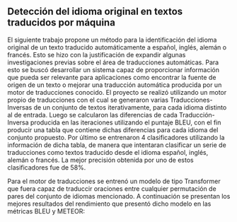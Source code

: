 ## Detección del idioma original en textos traducidos por máquina

El siguiente trabajo propone un método para la identificación del idioma original de un texto
traducido automáticamente a español, inglés, alemán o francés. Esto se hizo con la
justificación de expandir algunas investigaciones previas sobre el área de traducciones
automáticas. Para esto se buscó desarrollar un sistema capaz de proporcionar información que
pueda ser relevante para aplicaciones como encontrar la fuente de origen de un texto o
mejorar una traducción automática producida por un motor de traducciones conocido. El
proyecto se realizó utilizando un motor propio de traducciones con el cual se generaron varias
Traducciones-Inversas de un conjunto de textos iterativamente, para cada idioma distinto al
de entrada. Luego se calcularon las diferencias de cada Traducción-Inversa producida en las
iteraciones utilizando el puntaje BLEU, con el fin producir una tabla que contiene dichas
diferencias para cada idioma del conjunto propuesto. Por último se entrenaron 4 clasificadores
utilizando la información de dicha tabla, de manera que intentaran clasificar un serie de
traducciones como textos traducido desde el idioma español, inglés, alemán o francés. La
mejor precisión obtenida por uno de estos clasificadores fue de 58%.

Para el motor de traducciones se entrenó un modelo de tipo Transformer que fuera capaz de traduccir oraciones
entre cualquier permutación de pares del conjunto de idiomas mencionado. A continuación se presentan los mejores resultados del rendimiento que presentó dicho modelo en las métricas BLEU y METEOR:
